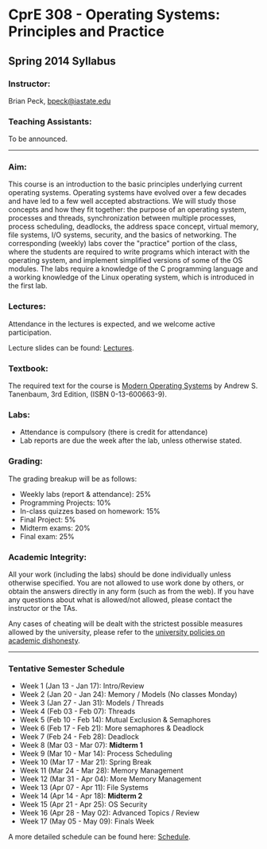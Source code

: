 # CprE 308 - Operating Systems: Principles and Practice
## Spring 2014 Syllabus

### Instructor:
Brian Peck, bpeck@iastate.edu

### Teaching Assistants:
To be announced.

-----------

### Aim:
This course is an introduction to the basic principles underlying current operating systems. Operating systems have evolved over a few decades and have led to a few well accepted abstractions. We will study those concepts and how they fit together: the purpose of an operating system, processes and threads, synchronization between multiple processes, process scheduling, deadlocks, the address space concept, virtual memory, file systems, I/O systems, security, and the basics of networking. The corresponding (weekly) labs cover the "practice" portion of the class, where the students are required to write programs which interact with the operating system, and implement simplified versions of some of the OS modules. The labs require a knowledge of the C programming language and a working knowledge of the Linux operating system, which is introduced in the first lab.

### Lectures:
Attendance in the lectures is expected, and we welcome active participation.

Lecture slides can be found: [Lectures](https://github.com/CprE308/lectures).

### Textbook:
The required text for the course is [Modern Operating Systems](http://www.amazon.com/Modern-Operating-Systems-3rd-Edition/dp/0136006639) by Andrew S. Tanenbaum, 3rd Edition, (ISBN 0-13-600663-9).

### Labs:
 - Attendance is compulsory (there is credit for attendance)
 - Lab reports are due the week after the lab, unless otherwise stated.

### Grading:
The grading breakup will be as follows:

 - Weekly labs (report & attendance): 25%
 - Programming Projects: 10%
 - In-class quizzes based on homework: 15%
 - Final Project: 5%
 - Midterm exams: 20%
 - Final exam: 25%

### Academic Integrity:
All your work (including the labs) should be done individually unless otherwise specified. You are not allowed to use work done by others, or obtain the answers directly in any form (such as from the web). If you have any questions about what is allowed/not allowed, please contact the instructor or the TAs.

Any cases of cheating will be dealt with the strictest possible measures allowed by the university, please refer to the [university policies on academic dishonesty](http://catalog.iastate.edu/academiclife/#regulationstext).

--------------

### Tentative Semester Schedule
 - Week 1 (Jan 13 - Jan 17): Intro/Review
 - Week 2 (Jan 20 - Jan 24): Memory / Models (No classes Monday)
 - Week 3 (Jan 27 - Jan 31): Models / Threads
 - Week 4 (Feb 03 - Feb 07): Threads
 - Week 5 (Feb 10 - Feb 14): Mutual Exclusion & Semaphores
 - Week 6 (Feb 17 - Feb 21): More semaphores & Deadlock
 - Week 7 (Feb 24 - Feb 28): Deadlock
 - Week 8 (Mar 03 - Mar 07): **Midterm 1**
 - Week 9 (Mar 10 - Mar 14): Process Scheduling
 - Week 10 (Mar 17 - Mar 21): Spring Break
 - Week 11 (Mar 24 - Mar 28): Memory Management
 - Week 12 (Mar 31 - Apr 04): More Memory Management
 - Week 13 (Apr 07 - Apr 11): File Systems
 - Week 14 (Apr 14 - Apr 18): **Midterm 2**
 - Week 15 (Apr 21 - Apr 25): OS Security
 - Week 16 (Apr 28 - May 02): Advanced Topics / Review
 - Week 17 (May 05 - May 09): Finals Week

A more detailed schedule can be found here: [Schedule](https://github.com/CprE308/syllabus/blob/master/schedule.md).


